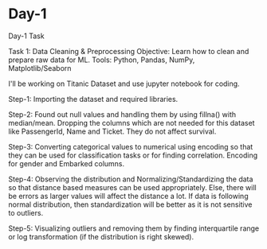 # Day-1
Day-1 Task

Task 1: Data Cleaning & Preprocessing
Objective: Learn how to clean and prepare raw data for ML.
Tools: Python, Pandas, NumPy, Matplotlib/Seaborn

I'll be working on Titanic Dataset and use jupyter notebook for coding.

Step-1: Importing the dataset and required libraries.

Step-2: Found out null values and handling them by using fillna() with median/mean. Dropping the columns which are not needed for this dataset like PassengerId, Name and Ticket. They do not affect survival.

Step-3: Converting categorical values to numerical using encoding so that they can be used for classification tasks or for finding correlation. Encoding for gender and Embarked columns.

Step-4: Observing the distribution and Normalizing/Standardizing the data so that distance based measures can be used appropriately. Else, there will be errors as larger values will affect the distance a lot. If data is following normal distribution, then standardization will be better as it is not sensitive to outliers.

Step-5: Visualizing outliers and removing them by finding interquartile range or log transformation (if the distribution is right skewed).
